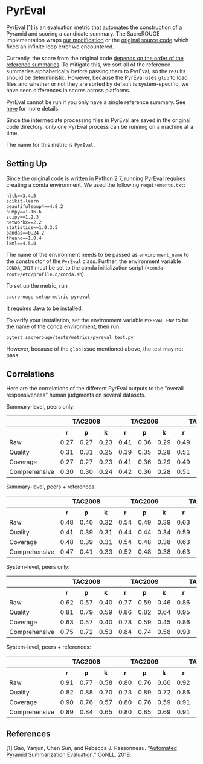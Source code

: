 # PyrEval
PyrEval [1] is an evaluation metric that automates the construction of a Pyramid and scoring a candidate summary.
The SacreROUGE implementation wraps [our modification](https://github.com/danieldeutsch/PyrEval) or the [original source code](https://github.com/serenayj/PyrEval) which fixed an infinite loop error we encountered.

Currently, the score from the original code [depends on the order of the reference summaries](https://github.com/serenayj/PyrEval/issues/7).
To mitigate this, we sort all of the reference summaries alphabetically before passing them to PyrEval, so the results should be deterministic.
However, because the PyrEval uses `glob` to load files and whether or not they are sorted by default is system-specific, we have seen differences in scores across platforms.

PyrEval cannot be run if you only have a single reference summary.
See [here](https://github.com/serenayj/PyrEval/issues/11) for more details.

Since the intermediate processing files in PyrEval are saved in the original code directory, only one PyrEval process can be running on a machine at a time.

The name for this metric is `PyrEval`.

## Setting Up
Since the original code is written in Python 2.7, running PyrEval requires creating a conda environment.
We used the following `requirements.txt`:
```
nltk==3.4.5
scikit-learn
beautifulsoup4==4.8.2
numpy==1.16.6
scipy==1.2.3
networkx==2.2
statistics==1.0.3.5
pandas==0.24.2
theano==1.0.4
lxml==4.5.0
```
The name of the environment needs to be passed as `environment_name` to the constructor of the `PyrEval` class.
Further, the environment variable `CONDA_INIT` must be set to the conda initialization script (`<conda-root>/etc/profile.d/conda.sh`).

To set up the metric, run
```bash
sacrerouge setup-metric pyreval
```
It requires Java to be installed.

To verify your installation, set the environment variable `PYREVAL_ENV` to be the name of the conda environment, then run:
```
pytest sacrerouge/tests/metrics/pyreval_test.py
```
However, because of the `glob` issue mentioned above, the test may not pass.

## Correlations
Here are the correlations of the different PyrEval outputs to the "overall responsiveness" human judgments on several datasets.

Summary-level, peers only:
<table>
<tr>
<th></th>
<th colspan="3">TAC2008</th>
<th colspan="3">TAC2009</th>
<th colspan="3">TAC2010</th>
<th colspan="3">TAC2011</th>
</tr>
<tr>
<th></th>
<th>r</th>
<th>p</th>
<th>k</th>
<th>r</th>
<th>p</th>
<th>k</th>
<th>r</th>
<th>p</th>
<th>k</th>
<th>r</th>
<th>p</th>
<th>k</th>
</tr>
<tr>
<td>Raw</td>
<td>0.27</td>
<td>0.27</td>
<td>0.23</td>
<td>0.41</td>
<td>0.36</td>
<td>0.29</td>
<td>0.49</td>
<td>0.48</td>
<td>0.40</td>
<td>0.43</td>
<td>0.38</td>
<td>0.32</td>
</tr>
<tr>
<td>Quality</td>
<td>0.31</td>
<td>0.31</td>
<td>0.25</td>
<td>0.39</td>
<td>0.35</td>
<td>0.28</td>
<td>0.51</td>
<td>0.49</td>
<td>0.40</td>
<td>0.44</td>
<td>0.37</td>
<td>0.30</td>
</tr>
<tr>
<td>Coverage</td>
<td>0.27</td>
<td>0.27</td>
<td>0.23</td>
<td>0.41</td>
<td>0.36</td>
<td>0.29</td>
<td>0.49</td>
<td>0.48</td>
<td>0.40</td>
<td>0.43</td>
<td>0.38</td>
<td>0.32</td>
</tr>
<tr>
<td>Comprehensive</td>
<td>0.30</td>
<td>0.30</td>
<td>0.24</td>
<td>0.42</td>
<td>0.36</td>
<td>0.28</td>
<td>0.51</td>
<td>0.49</td>
<td>0.40</td>
<td>0.46</td>
<td>0.38</td>
<td>0.31</td>
</tr>
</table>

Summary-level, peers + references:
<table>
<tr>
<th></th>
<th colspan="3">TAC2008</th>
<th colspan="3">TAC2009</th>
<th colspan="3">TAC2010</th>
<th colspan="3">TAC2011</th>
</tr>
<tr>
<th></th>
<th>r</th>
<th>p</th>
<th>k</th>
<th>r</th>
<th>p</th>
<th>k</th>
<th>r</th>
<th>p</th>
<th>k</th>
<th>r</th>
<th>p</th>
<th>k</th>
</tr>
<tr>
<td>Raw</td>
<td>0.48</td>
<td>0.40</td>
<td>0.32</td>
<td>0.54</td>
<td>0.49</td>
<td>0.39</td>
<td>0.63</td>
<td>0.60</td>
<td>0.50</td>
<td>0.52</td>
<td>0.45</td>
<td>0.37</td>
</tr>
<tr>
<td>Quality</td>
<td>0.41</td>
<td>0.39</td>
<td>0.31</td>
<td>0.44</td>
<td>0.44</td>
<td>0.34</td>
<td>0.59</td>
<td>0.58</td>
<td>0.46</td>
<td>0.44</td>
<td>0.38</td>
<td>0.30</td>
</tr>
<tr>
<td>Coverage</td>
<td>0.48</td>
<td>0.39</td>
<td>0.31</td>
<td>0.54</td>
<td>0.48</td>
<td>0.38</td>
<td>0.63</td>
<td>0.59</td>
<td>0.48</td>
<td>0.52</td>
<td>0.45</td>
<td>0.36</td>
</tr>
<tr>
<td>Comprehensive</td>
<td>0.47</td>
<td>0.41</td>
<td>0.33</td>
<td>0.52</td>
<td>0.48</td>
<td>0.38</td>
<td>0.63</td>
<td>0.61</td>
<td>0.49</td>
<td>0.51</td>
<td>0.44</td>
<td>0.35</td>
</tr>
</table>

System-level, peers only:
<table>
<tr>
<th></th>
<th colspan="3">TAC2008</th>
<th colspan="3">TAC2009</th>
<th colspan="3">TAC2010</th>
<th colspan="3">TAC2011</th>
</tr>
<tr>
<th></th>
<th>r</th>
<th>p</th>
<th>k</th>
<th>r</th>
<th>p</th>
<th>k</th>
<th>r</th>
<th>p</th>
<th>k</th>
<th>r</th>
<th>p</th>
<th>k</th>
</tr>
<tr>
<td>Raw</td>
<td>0.62</td>
<td>0.57</td>
<td>0.40</td>
<td>0.77</td>
<td>0.59</td>
<td>0.46</td>
<td>0.86</td>
<td>0.81</td>
<td>0.68</td>
<td>0.81</td>
<td>0.65</td>
<td>0.51</td>
</tr>
<tr>
<td>Quality</td>
<td>0.81</td>
<td>0.79</td>
<td>0.59</td>
<td>0.86</td>
<td>0.82</td>
<td>0.64</td>
<td>0.95</td>
<td>0.87</td>
<td>0.70</td>
<td>0.90</td>
<td>0.74</td>
<td>0.56</td>
</tr>
<tr>
<td>Coverage</td>
<td>0.63</td>
<td>0.57</td>
<td>0.40</td>
<td>0.78</td>
<td>0.59</td>
<td>0.45</td>
<td>0.86</td>
<td>0.81</td>
<td>0.68</td>
<td>0.81</td>
<td>0.64</td>
<td>0.51</td>
</tr>
<tr>
<td>Comprehensive</td>
<td>0.75</td>
<td>0.72</td>
<td>0.53</td>
<td>0.84</td>
<td>0.74</td>
<td>0.58</td>
<td>0.93</td>
<td>0.85</td>
<td>0.69</td>
<td>0.89</td>
<td>0.71</td>
<td>0.55</td>
</tr>
</table>

System-level, peers + references:
<table>
<tr>
<th></th>
<th colspan="3">TAC2008</th>
<th colspan="3">TAC2009</th>
<th colspan="3">TAC2010</th>
<th colspan="3">TAC2011</th>
</tr>
<tr>
<th></th>
<th>r</th>
<th>p</th>
<th>k</th>
<th>r</th>
<th>p</th>
<th>k</th>
<th>r</th>
<th>p</th>
<th>k</th>
<th>r</th>
<th>p</th>
<th>k</th>
</tr>
<tr>
<td>Raw</td>
<td>0.91</td>
<td>0.77</td>
<td>0.58</td>
<td>0.80</td>
<td>0.76</td>
<td>0.60</td>
<td>0.92</td>
<td>0.88</td>
<td>0.76</td>
<td>0.79</td>
<td>0.74</td>
<td>0.59</td>
</tr>
<tr>
<td>Quality</td>
<td>0.82</td>
<td>0.88</td>
<td>0.70</td>
<td>0.73</td>
<td>0.89</td>
<td>0.72</td>
<td>0.86</td>
<td>0.90</td>
<td>0.75</td>
<td>0.64</td>
<td>0.68</td>
<td>0.50</td>
</tr>
<tr>
<td>Coverage</td>
<td>0.90</td>
<td>0.76</td>
<td>0.57</td>
<td>0.80</td>
<td>0.76</td>
<td>0.59</td>
<td>0.91</td>
<td>0.88</td>
<td>0.76</td>
<td>0.79</td>
<td>0.74</td>
<td>0.58</td>
</tr>
<tr>
<td>Comprehensive</td>
<td>0.89</td>
<td>0.84</td>
<td>0.65</td>
<td>0.80</td>
<td>0.85</td>
<td>0.69</td>
<td>0.91</td>
<td>0.91</td>
<td>0.76</td>
<td>0.76</td>
<td>0.79</td>
<td>0.61</td>
</tr>
</table>

## References
[1] Gao, Yanjun, Chen Sun, and Rebecca J. Passonneau. "[Automated Pyramid Summarization Evaluation.](https://www.aclweb.org/anthology/K19-1038/)" CoNLL. 2019.